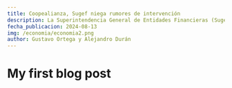 ```yaml
---
title: Coopealianza, Sugef niega rumores de intervención
description: La Superintendencia General de Entidades Financieras (Sugef) advirtió este martes sobre mensajes que calificó como “mal intencionados” que llaman a los clientes de Coopealianza R.L. a retirar sus ahorros ante un rumor sobre una supuesta intervención de la cooperativa, según informó el ente regulador en un comunicado de prensa. La Sugef añadió que la entidad mantiene una situación económica y financiera adecuada, con un nivel patrimonial y de liquidez suficiente para enfrentar situaciones adversas del mercado. “Esta superintendencia desmiente totalmente que Coopealianza R. L. vaya a ser intervenida en las próximas horas”, indicó el supervisor, por medio de un comunicado. Francisco Montoya, gerente general de Coopealianza, señaló a La Nación que la “campaña maliciosa” comenzó el pasado 4 de agosto. Aseguró que no se han producido retiros masivos, aunque sí se ha registrado un requerimiento constante de información por parte de los ahorrantes. En algunos casos, estos han decidido no renovar sus cuentas. “Uno percibe que es una campaña para tratar de desestabilizar el sector cooperativo después de la caída de Cooperservidores”, afirmó Montoya, quien además confirmó que la situación financiera de Coopealianza es solvente. Montoya señaló que el sector cooperativo está “muy lesionado” por lo ocurrido con Coopeservidores. “Obviamente, cuando hay una campaña de desprestigio sostenida durante 10 días, eso afecta porque los inversionistas están asustados”. “Lo que nosotros vendemos es confianza, y cuando se empiezan a generar dudas sobre la solidez de la empresa, eso empieza a afectar la confianza del ahorrante, sobre todo porque el sistema financiero está desconfiado y el sector cooperativo está muy sensible”, añadió el gerente de Coopealianza. El pasado 13 de mayo, el Consejo Nacional de Supervisión del Sistema Financiero (Conassif), ordenó intervenir Coopeservidores a raíz de irregularidades detectadas en la administración en el otorgamiento de préstamos, falta de cobro a los deudores y supuesta alteración de datos financieros. La decisión se tomó con base en dos informes de la Superintendencia General de Entidades Financieras (Sugef).
fecha_publicacion: 2024-08-13
img: /economia/economia2.png
author: Gustavo Ortega y Alejandro Durán
---
```

# My first blog post

<info-box>
  <template #info-box>
    This is a vue component inside markdown using slots
  </template>
</info-box>